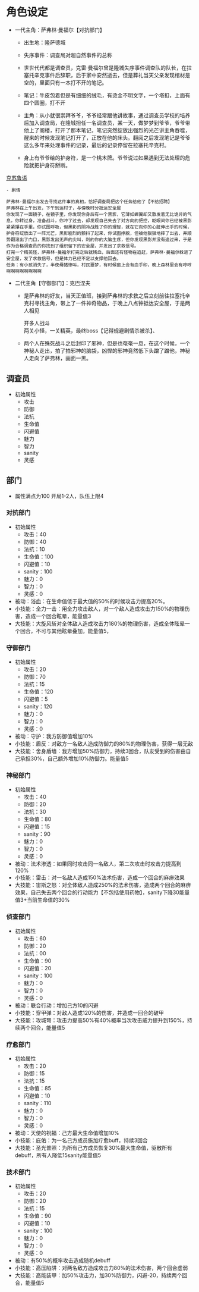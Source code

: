 # 角色设定

- 一代主角：萨弗林·曼福尔【对抗部门】  
  - 出生地：隆萨德城  
  - 失序事件：调查局对超自然事件的总称  

  - 世世代代都是调查员，克雷·曼福尔曾是隆城失序事件调查队的队长，在拉塞托辛克事件后辞职，后于家中安然逝去，但是葬礼当天父亲发现棺材是空的，里面只有一本打不开的笔记。
  - 笔记：牛皮包着但是有细细的绒毛，有烫金不明文字，一个塔扣，上面有四个圆圈，打不开
  - 主角：从小就很崇拜爷爷，爷爷经常跟他讲故事，通过调查员学校的培养后加入调查局，在隆城担任一名调查员，某一天，做梦梦到爷爷，爷爷带他上了阁楼，打开了那本笔记，笔记突然绽放出强烈的光芒讲主角吞噬，醒来的时候发现笔记打开了，正放在他的床头。翻阅之后发现笔记是爷爷这么多年来处理事件的记录，最后的记录停留在拉塞托辛克村。
  - 身上有爷爷给的护身符，是一个桃木牌。爷爷说过如果遇到无法处理的危险就把护身符掰断。

[克苏鲁语](https://zhuanlan.zhihu.com/p/106693241)  

    - 剧情  

    萨弗林·曼福尔出发去寻找这件事的真相，恰好调查局把这个任务给他了【不给招聘】
    萨弗林在上午出发，下午到达村子，与傍晚时分抵达安全屋
    你发现了一面镜子，在镜子里，你发现你身后有一个黑影，它薄如蝉翼却又散发着无比诡异的气息，你转过身，准备战斗，你冲了过去，却发现自己失去了对方向的把控，眨眼间你已经被黑影紧紧攥在手里，你试图呼吸，但黑影的阴冷战胜了你的理智，就在它向你的心脏伸出手的时候，护身符绽放出了一阵光芒，黑影剧烈的颤抖了起来，你试图挣脱，但被他狠狠地摔了出去，并顺势翻滚出了门口，黑影发出无声的尖叫，刺的你的大脑生疼，但你发现黑影并没有追过来，于是作为合格调查员的你找到了组织留下的安全屋，并发出了求救信号。
    打完一个精英怪，萨弗林·曼福尔打完之后就残血，后面还有怪物在追赶，萨弗林·曼福尔躲进了安全屋，发了求救信号，但是体力已经不足以支撑他回去。
    任务：有小孩消失了，半夜母猪惨叫，村民噩梦，有时候窗上会有血手印，晚上森林里会有哼哼啊啊啊啊啊啊啊啊

- 二代主角【守御部门】：克巴涅夫  
  - 是萨弗林的好友，当天正值班，接到萨弗林的求救之后立刻前往拉塞托辛克村寻找主角，带上了一件神奇物品，于晚上八点钟抵达安全屋，于是两人相见

    开多人战斗  
    两关小怪，一关精英，最终boss【记得规避剧情杀被杀】、

  - 两个人在殊死战斗之后封印了邪神，但是也奄奄一息，在这个时候，一个神秘人走出，拍了拍邪神的脑袋，凶悍的邪神竟然低下头蹭了蹭他，神秘人走向了萨弗林，画面一黑。

## 调查员

- 初始属性
  - 攻击
  - 防御
  - 法抗
  - 生命值
  - 闪避值
  - 魅力
  - 智力
  - sanity
  - 灵感

## 部门

- 属性满点为100 开局1-2人，队伍上限4

### 对抗部门

- 初始属性
  - 攻击：40
  - 防御：40
  - 法抗：10
  - 生命值：100
  - 闪避值：10
  - sanity：100
  - 魅力：0
  - 智力：0
  - 灵感：0
- 被动：浴血：在生命值低于最大值的50%的时候攻击力提高20%。
- 小技能：全力一击：用全力攻击敌人，对一个敌人造成攻击力150%的物理伤害，造成一个回合眩晕，能量值3
- 大技能：大旋风斩对全体敌人造成攻击力180%的物理伤害，造成全体眩晕一个回合，不可与其他眩晕叠加，能量值5，

### 守御部门

- 初始属性
  - 攻击：20
  - 防御：70
  - 法抗：15
  - 生命值：120
  - 闪避值：5
  - sanity：120
  - 魅力：0
  - 智力：0
  - 灵感：0
- 被动：守护：我方防御值增加10%
- 小技能：盾反：对敌方一名敌人造成防御力的80%的物理伤害，获得一层无敌
- 大技能：舍身盾墙：我方增加50%防御力，持续3回合，队友受到的伤害由自己承担30%，自己额外增加10%防御力。能量值5

### 神秘部门

- 初始属性
  - 攻击：40
  - 防御：20
  - 法抗：30
  - 生命值：80
  - 闪避值：15
  - sanity：90
  - 魅力：0
  - 智力：0
  - 灵感：0
- 被动：法术渗透：如果同时攻击同一名敌人，第二次攻击时攻击力提高到120%
- 小技能：雷击：对一名敌人造成150%法术伤害，造成一个回合的麻痹效果
- 大技能：宙斯之怒：对全体敌人造成250%的法术伤害，造成两个回合的麻痹效果，自己失去两个回合的行动能力【不包括使用药物】，sanity下降30能量值3+当前生命值的30%

### 侦查部门

- 初始属性
  - 攻击：60
  - 防御：20
  - 法抗：00
  - 生命值：90
  - 闪避值：20
  - sanity：100
  - 魅力：0
  - 智力：0
  - 灵感：0
- 被动：联合行动：增加己方10的闪避
- 小技能：穿甲弹：对敌人造成120%的伤害，并造成一回合的破甲
- 大技能：攻城弩：攻击力提高50%有40%概率当次攻击威力提升到150%，持续两个回合，能量值5

### 疗愈部门

- 初始属性
  - 攻击：20
  - 防御：15
  - 法抗：15
  - 生命值：85
  - 闪避值：10
  - sanity：110
  - 魅力：0
  - 智力：0
  - 灵感：0
- 被动：天使的祝福：己方最大生命值增加10%
- 小技能：庇佑：为一名己方成员施加疗愈buff，持续3回合
- 大技能：圣光普照：为所有己方成员恢复30%最大生命值，驱散所有debuff，所有人降低15sanity能量值5

### 技术部门

- 初始属性
  - 攻击：20
  - 防御：20
  - 法抗：15
  - 生命值：90
  - 闪避值：10
  - sanity：100
  - 魅力：0
  - 智力：0
  - 灵感：0
- 被动：有50%的概率攻击造成随机debuff
- 小技能：高压陷阱：对两名敌方造成攻击力80%的法术伤害，两个回合虚弱
- 大技能：高能装甲：加50%攻击力，加30%防御力，闪避-20，持续两个回合，能量值5
